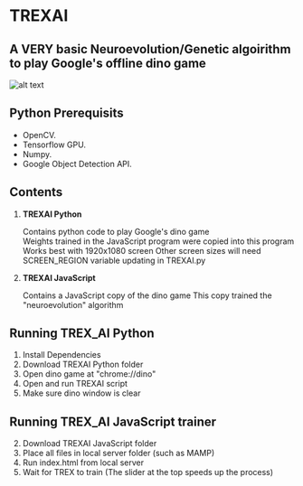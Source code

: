 # TREXAI
## A VERY basic Neuroevolution/Genetic algoirithm to play Google's offline dino game

![alt text](https://github.com/Will-J-Gale/TREXAI/blob/master/Images/TREXAI.gif)

## Python Prerequisits

* OpenCV.
* Tensorflow GPU.
* Numpy.
* Google Object Detection API.

## Contents

1. **TREXAI Python** 

   Contains python code to play Google's dino game  
   Weights trained in the JavaScript program were copied into this program  
   Works best with 1920x1080 screen
   Other screen sizes will need SCREEN_REGION variable updating in TREXAI.py
  
2. **TREXAI JavaScript** 
   
   Contains a JavaScript copy of the dino game
   This copy trained the "neuroevolution" algorithm  
  
## Running TREX_AI Python

   1. Install Dependencies
   2. Download TREXAI Python folder
   3. Open dino game at "chrome://dino"
   4. Open and run TREXAI script
   5. Make sure dino window is clear
   
## Running TREX_AI JavaScript trainer

   2. Download TREXAI JavaScript folder
   3. Place all files in local server folder (such as MAMP)
   4. Run index.html from local server
   5. Wait for TREX to train (The slider at the top speeds up the process)

